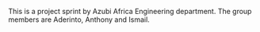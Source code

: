 This is a project sprint by Azubi Africa Engineering department.
The group members are Aderinto, Anthony and Ismail.
